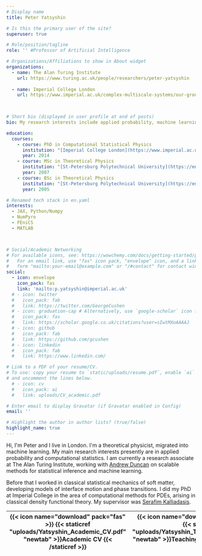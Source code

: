 ```yaml
---
# Display name
title: Peter Yatsyshin

# Is this the primary user of the site?
superuser: true

# Role/position/tagline
role: '' #Professor of Artificial Intelligence

# Organizations/Affiliations to show in About widget
organizations:
  - name: The Alan Turing Institute
    url: https://www.turing.ac.uk/people/researchers/peter-yatsyshin 
  
  - name: Imperial College London
    url: https://www.imperial.ac.uk/complex-multiscale-systems/our-group/dr-peter-yatsyshin/
  


# Short bio (displayed in user profile at end of posts)
bio: My research interests include applied probability, machine learning and statistical

education:
  courses:
    - course: PhD in Computational Statistical Physics
      institution: "[Imperial College London](https://www.imperial.ac.uk/)"
      year: 2014
    - course: MSc in Theoretical Physics
      institution: "[St-Petersburg Polytechnical University](https://english.spbstu.ru/)"
      year: 2007
    - course: BSc in Theoretical Physics
      institution: "[St-Petersburg Polytechnical University](https://english.spbstu.ru/)"
      year: 2005

# Renamed tech stack in en.yaml
interests:
  - JAX, Python/Numpy
  - NumPyro
  - FEniCS 
  - MATLAB



# Social/Academic Networking
# For available icons, see: https://wowchemy.com/docs/getting-started/page-builder/#icons
#   For an email link, use "fas" icon pack, "envelope" icon, and a link in the
#   form "mailto:your-email@example.com" or "/#contact" for contact widget.
social:
  - icon: envelope
    icon_pack: fas
    link: 'mailto:p.yatsyshin@imperial.ac.uk'
  # - icon: twitter
  #   icon_pack: fab
  #   link: https://twitter.com/GeorgeCushen
  # - icon: graduation-cap # Alternatively, use `google-scholar` icon from `ai` icon pack
  #   icon_pack: fas
  #   link: https://scholar.google.co.uk/citations?user=sIwtMXoAAAAJ
  # - icon: github
  #   icon_pack: fab
  #   link: https://github.com/gcushen
  # - icon: linkedin
  #   icon_pack: fab
  #   link: https://www.linkedin.com/

# Link to a PDF of your resume/CV.
# To use: copy your resume to `static/uploads/resume.pdf`, enable `ai` icons in `params.toml`,
# and uncomment the lines below.
  # - icon: cv
  #   icon_pack: ai
  #   link: uploads/CV_academic.pdf

# Enter email to display Gravatar (if Gravatar enabled in Config)
email: ''

# Highlight the author in author lists? (true/false)
highlight_name: true
---
```

Hi, I'm Peter and I live in London. I'm a theoretical physicist, migrated into machine learning. My main research interests presently are in applied probability and computational statistics. I am currently a research associate at The Alan Turing Institute, working with [Andrew Duncan](https://www.turing.ac.uk/people/researchers/andrew-duncan) on scalable methods for statistical inference and machine learning.

Before that I worked in classical statistical mechanics of soft matter, developing models of interface motion and phase transitions. I did my PhD at Imperial College in the area of computational methods for PDEs, arising in classical density functional theory. My supervisor was [Serafim Kalliadasis](https://www.imperial.ac.uk/people/s.kalliadasis).

<!-- Even before that, I was doing my B.Sc. and M.Sc. in theoretical physics. I moved to UK in 2009. I am Ukrainian and did my first degrees in Russia. -->


<table class="table table-borderless">
  <thead>
    <tr>
      <!-- <th scope="col">{{< icon name="download" pack="fas" >}} {{< staticref "uploads/CV_business.pdf" "newtab" >}}Business CV   {{< /staticref >}}</th> -->
      <th scope="col">{{< icon name="download" pack="fas" >}} {{< staticref "uploads/Yatsyshin_Academic_CV.pdf" "newtab" >}}Academic CV   {{< /staticref >}}</th>
      <th scope="col">{{< icon name="download" pack="fas" >}} {{< staticref "uploads/Yatsyshin_Teaching_Statement.pdf" "newtab" >}}Teaching Statement{{< /staticref >}}</th>
    </tr>
  </thead>
</table>

<!-- <table class="table table-borderless">
  <thead>
    <tr>
      <th scope="col">{{< icon name="download" pack="fas" style="color:red;" >}} Download:</th>
      <th scope="col">{{< staticref "uploads/CV_business.pdf" "newtab" >}}Business CV   {{< /staticref >}}</th>
      <th scope="col">{{< staticref "uploads/CV_academic.pdf" "newtab" >}}Academic CV   {{< /staticref >}}</th>
      <th scope="col">{{< staticref "uploads/CV_teaching.pdf" "newtab" >}}Teaching Statement{{< /staticref >}}</th>
    </tr>
  </thead>
</table> -->
